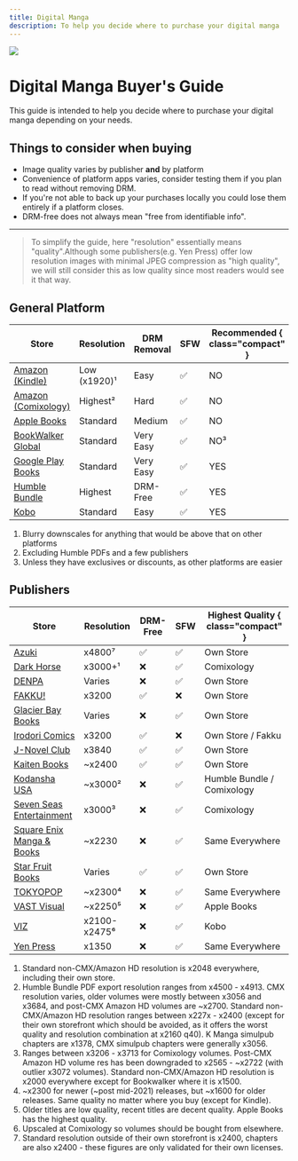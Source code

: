```yaml
---
title: Digital Manga
description: To help you decide where to purchase your digital manga
---
```

![](https://cdn.apollo.moe/img/digim.png)

# Digital Manga Buyer's Guide
This guide is intended to help you decide where to purchase your digital manga depending on your needs.


## Things to consider when buying
- Image quality varies by publisher **and** by platform
- Convenience of platform apps varies, consider testing them if you plan to read without removing DRM.
- If you're not able to back up your purchases locally you could lose them entirely if a platform closes.
- DRM-free does not always mean "free from identifiable info".
---

>To simplify the guide, here "resolution" essentially means "quality".Although some publishers(e.g. Yen Press) offer low resolution images with minimal JPEG compression as "high quality", we will still consider this as low quality since most readers would see it that way.

## General Platform
Store | Resolution | DRM Removal | SFW | Recommended { class="compact" } |
--- | --- | --- | --- | --- |
[Amazon (Kindle)](https://www.amazon.com/kindle-dbs/comics-store/home/) | Low (x1920)¹ | Easy | ✅ | NO
[Amazon  (Comixology)](https://www.amazon.com/kindle-dbs/comics-store/home/) | Highest² | Hard | ✅ | NO
[Apple Books](https://www.apple.com/apple-books/)|Standard | Medium | ✅ | NO
[BookWalker Global](https://global.bookwalker.jp/)| Standard| Very Easy | ✅ | NO³
[Google Play Books](https://play.google.com/books)| Standard| Very Easy | ✅ | YES
[Humble Bundle](https://www.humblebundle.com/)|Highest | DRM-Free| ✅ | YES
[Kobo](https://www.kobo.com/)|Standard | Easy | ✅ | YES

1. Blurry downscales for anything that would be above that on other platforms
2. Excluding Humble PDFs and a few publishers
3. Unless they have exclusives or discounts, as other platforms are easier



## Publishers
Store | Resolution | DRM-Free | SFW | Highest Quality { class="compact" } |
--- | --- | --- | --- | --- |
[Azuki](https://www.azuki.co/)|x4800⁷|✅|✅|Own Store
[Dark Horse](https://digital.darkhorse.com/)|x3000+¹ | ❌ | ✅ | Comixology
[DENPA](https://denpa.pub/)|Varies | ❌ | ✅ | Own Store
[FAKKU!](https://www.fakku.net/)| x3200 | ✅ | ❌ | Own Store
[Glacier Bay Books](https://glacierbaybooks.com/)|Varies | ❌ | ✅ | Own Store
[Irodori Comics](https://irodoricomics.com/)|x3200 | ✅ | ❌ | Own Store / Fakku
[J-Novel Club](https://j-novel.club/)|x3840 | ✅ | ✅ | Own Store
[Kaiten Books](https://www.kaitenbooks.com/)|~x2400 | ✅ | ✅ | Own Store
[Kodansha USA](https://kodansha.us/)|~x3000² | ❌ | ✅ | Humble Bundle / Comixology
[Seven Seas Entertainment](https://sevenseasentertainment.com/) |x3000³ |❌|✅|Comixology
[Square Enix Manga & Books](https://squareenixmangaandbooks.square-enix-games.com/en-us)| ~x2230 |❌|✅| Same Everywhere
[Star Fruit Books](https://starfruitbooks.com/)|Varies|✅|✅|Own Store
[TOKYOPOP](https://tokyopop.com/)|~x2300⁴|❌|✅| Same Everywhere
[VAST Visual](https://vastmanga.com/)|~x2250⁵ | ❌|✅| Apple Books
[VIZ](https://www.viz.com/read)|x2100-x2475⁶ | ❌ | ✅ | Kobo
[Yen Press](https://yenpress.com/)|x1350 |❌|✅| Same Everywhere

1. Standard non-CMX/Amazon HD resolution is x2048 everywhere, including their own store.
2. Humble Bundle PDF export resolution ranges from x4500 - x4913. CMX resolution varies, older volumes were mostly between x3056 and x3684, and post-CMX Amazon HD volumes are ~x2700. Standard non-CMX/Amazon HD resolution ranges between x227x - x2400 (except for their own storefront which should be avoided, as it offers the worst quality and resolution combination at x2160 q40). K Manga simulpub chapters are x1378, CMX simulpub chapters were generally x3056.
3. Ranges between x3206 - x3713 for Comixology volumes. Post-CMX Amazon HD volume res has been downgraded to x2565 - ~x2722 (with outlier x3072 volumes). Standard non-CMX/Amazon HD resolution is x2000 everywhere except for Bookwalker where it is x1500.
4. ~x2300 for newer (~post mid-2021) releases, but ~x1600 for older releases. Same quality no matter where you buy (except for Kindle).
5. Older titles are low quality, recent titles are decent quality. Apple Books has the highest quality.
6. Upscaled at Comixology so volumes should be bought from elsewhere.
7. Standard resolution outside of their own storefront is x2400, chapters are also x2400 - these figures are only validated for their own licenses.
